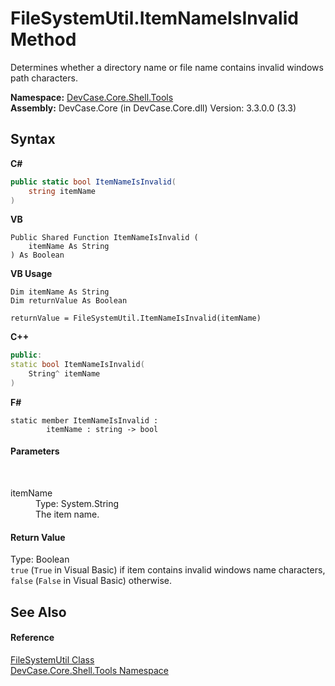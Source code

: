 # FileSystemUtil.ItemNameIsInvalid Method 
 

Determines whether a directory name or file name contains invalid windows path characters.

**Namespace:**&nbsp;<a href="N_DevCase_Core_Shell_Tools">DevCase.Core.Shell.Tools</a><br />**Assembly:**&nbsp;DevCase.Core (in DevCase.Core.dll) Version: 3.3.0.0 (3.3)

## Syntax

**C#**<br />
``` C#
public static bool ItemNameIsInvalid(
	string itemName
)
```

**VB**<br />
``` VB
Public Shared Function ItemNameIsInvalid ( 
	itemName As String
) As Boolean
```

**VB Usage**<br />
``` VB Usage
Dim itemName As String
Dim returnValue As Boolean

returnValue = FileSystemUtil.ItemNameIsInvalid(itemName)
```

**C++**<br />
``` C++
public:
static bool ItemNameIsInvalid(
	String^ itemName
)
```

**F#**<br />
``` F#
static member ItemNameIsInvalid : 
        itemName : string -> bool 

```


#### Parameters
&nbsp;<dl><dt>itemName</dt><dd>Type: System.String<br />The item name.</dd></dl>

#### Return Value
Type: Boolean<br />`true` (`True` in Visual Basic) if item contains invalid windows name characters, `false` (`False` in Visual Basic) otherwise.

## See Also


#### Reference
<a href="T_DevCase_Core_Shell_Tools_FileSystemUtil">FileSystemUtil Class</a><br /><a href="N_DevCase_Core_Shell_Tools">DevCase.Core.Shell.Tools Namespace</a><br />